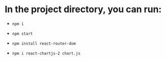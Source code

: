 # In the project directory, you can run:

- `npm i`

- `npm start`
- `npm install react-router-dom`
- `npm i react-chartjs-2 chart.js`   

